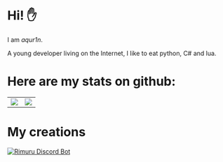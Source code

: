 # Hi! ✋
I am *aqur1n*. 

A young developer living on the Internet, I like to eat python, C# and lua.

# Here are my stats on github:
<table>
    <tr>
      <td align="center" style="padding=0;width=100%;">
        <img align="center" style="padding=0;" src="https://github-readme-stats.vercel.app/api?username=aqur1n&show_icons=true&theme=tokyonight&hide_border=true&bg_color=00000000&icon_color=4F8CC9&hide_title=true&count_private=true" />
      </td>
      <td align="center" style="padding=0;width=100%;">
        <img align="center" style="padding=0;" src="https://github-readme-stats.vercel.app/api/top-langs/?username=aqur1n&layout=compact&theme=tokyonight&hide_border=true&bg_color=00000000&icon_color=00000000&count_private=true" />
      </td>
    </tr>
</table>

# My creations
[![Rimuru Discord Bot](https://top.gg/api/widget/969234839188422676.svg)](https://discord.com/api/oauth2/authorize?client_id=969234839188422676&permissions=1394722991574&scope=bot%20applications.commands)

